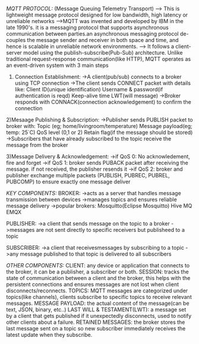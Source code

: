 *MQTT PROTOCOL:*  (Message Queuing Telemetry Transport)
--> This is lightweight message protocol designed for low bandwidth, high latency or unreliable networks
-->MQTT was invented and developed by IBM in the late 1990's. it is a messaging protocol that supports asynchronous communication between parties.an asynchronous messaging protocol de-couples the message sender and receiver in both space and time, and hence is scalable in unreliable network environments.
--> It follows a client-server model using the publish-subscribe(Pub-Sub) architecture. Unlike traditional request-response communication(like HTTP), MQTT operates as an event-driven system with 3 main steps

  1) Connection Establishment:
      ->A client(pub/sub) connects to a broker using TCP connection
      ->The client sends CONNECT packet with details like:
        Client ID(unique identification)
        Username & password(if authentication is reqd)
        Keep-alive time
        LWT(will message)
      ->Broker responds with CONNACK(connection acknowledgement) to confirm the connection
   
  2)Mesaage Publishing & Subscription:
      ->Publisher sends PUBLISH packet to broker with:
        Topic (eg; home/livingroom/temperature)
        Message payload(eg; temp: 25`C)
        QoS level (0,1 or 2)
        Retain flag(if the message should be stored)
      ->Subscribers that have already subscribed to the topic receive the message from the broker

  3)Message Delivery & Acknowledgement:
      ->if QoS 0: No acknowledement, fire and forget
      ->if QoS 1: broker sends PUBACK packet after receiving the message. if not received, the publisher resends it
      ->if QoS 2: broker and publisher exchange multiple packets (PUBLISH, PUBREC, PUBREL, PUBCOMP) to ensure exactly one message deliver


*KEY COMPONENTS:*
BROKER: 
 ->acts as a server that handles message transmission between devices
 ->manages topics and ensures reliable message delivery
 ->popular brokers:
   Mosquitto(Eclipse Mosquitto)
   Hive MQ
   EMQX

PUBLISHER:
 ->a client that sends message on the topic to a broker
 ->messages are not sent directly to specific receivers but publisheed to a topic

SUBSCRIBER:
 ->a client that receivesmessages by subscribing to a topic 
 ->any message published to that topic is delivered to all subscribers

*OTHER COMPONENTS:*
CLIENT: any device or application that connects to the broker, it can be a publisher, a subscriber or both.
SESSION: tracks the state of communication between a client and the broker, this helps with the persistent connections and ensures messages are not lost when client disconnects/reconnects.
TOPICS: MQTT messages are categorized under topics(like channels), clients subscribe to specific topics to receive relevant messages.
MESSAGE PAYLOAD: the actual content of the message(can be text, JSON, binary, etc..)
LAST WILL & TESTAMENT(LWT): a message set by a client that gets published if it unexpectedly disconnects, used to notify other clients about a failure. 
RETAINED MESSAGES: the broker stores the last message sent on a topic so new subscriber immediately receives the latest update when they subscribe.

